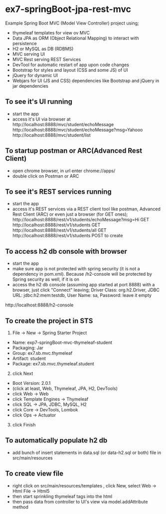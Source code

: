 # ex7-springBoot-jpa-rest-mvc
Example Spring Boot MVC (Model View Controller) project using;
+ thymeleaf templates for view ov MVC
+ Data JPA as ORM (Object Relational Mapping) to interact with persistence
+ H2 or MySQL as DB (RDBMS)
+ MVC serving UI
+ MVC Rest serving REST Services
+ DevTool for automatic restart of app upon code changes
+ Bootstrap for styles and layout (CSS and some JS) of UI
+ jQuery for dynamic UI
+ Webjars for UI (JS and CSS) dependencies like Bootstrap and jQuery in jar dependencies

## To see it's UI running
+ start the app
+ access it's UI via browser at
http://localhost:8888/mvc/student/echoMessage
http://localhost:8888/mvc/student/echoMessage?msg=Yahooo
http://localhost:8888/mvc/student/list

## To startup postman or ARC(Advanced Rest Client)
+ open chrome browser, in url enter 
chrome://apps/
+ double click on Postman or ARC

## To see it's REST services running
+ start the app
+ access it's REST services via a REST client tool like postman, Advanced Rest Client (ARC) or even just a browser (for GET ones);
http://localhost:8888/rest/v1/students/echoMessage?msg=Hi			GET
http://localhost:8888/rest/v1/students								GET
http://localhost:8888/rest/v1/students/all							GET
http://localhost:8888/rest/v1/students								POST to create

## To access h2 db console with browser
+ start the app
+ make sure app is not protected with spring security (it is not a dependency in pom.xml). Because /h2-console will be protected by Spring security as well, if it is on
+ access the h2 db console (assuming app started at port 8888) with a browser,
 just click "Connect" leaving; 
 Driver Class: org.h2.Driver, 
 JDBC URL: jdbc:h2:mem:testdb, 
 User Name: sa, 
 Password:         leave it empty

http://localhost:8888/h2-console

## To create the project in STS
1. File -> New -> Spring Starter Project
  - Name: exp7-springBoot-mvc-thymeleaf-student
  - Packaging: Jar
  - Group: ex7.sb.mvc.thymeleaf
  - Artifact: student
  - Package: ex7.sb.mvc.thymeleaf.student
2. click Next
  * Boot Version: 2.0.1
  * (click at least, Web, Thymeleaf, JPA, H2, DevTools)
  * click Web -> Web
  * click Template Engines -> Thymeleaf
  * click SQL -> JPA, JDBC, MySQL, H2
  * click Core -> DevTools, Lombok
  * click Ops -> Actuator
3. click Finish
## To automatically populate h2 db
+ add bunch of insert statements in data.sql (or data-h2.sql or both) file in src/main/resources

## To create view file
+ right click on src/main/resources/templates , click New, select Web -> Html File -> Html5
+ then start sprinkling thymeleaf tags into the html
+ then pass data from controller to UI's view via model.addAttribute method
